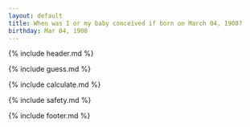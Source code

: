 ```yaml
---
layout: default
title: When was I or my baby conceived if born on March 04, 1908?
birthday: Mar 04, 1908
---
```


{% include header.md %}

{% include guess.md %}

{% include calculate.md %}

{% include safety.md %}

{% include footer.md %}



